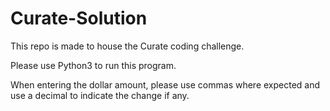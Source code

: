 # Curate-Solution
This repo is made to house the Curate coding challenge.

Please use Python3 to run this program.

When entering the dollar amount, please use commas where expected and use a decimal to indicate the change if any.
